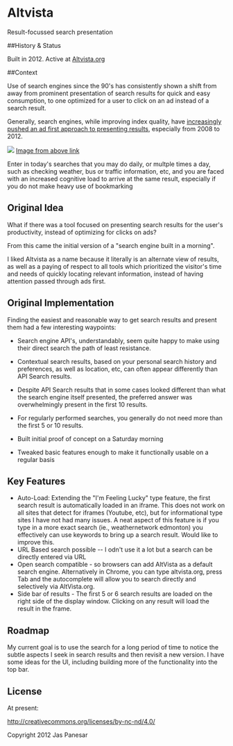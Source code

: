 Altvista
========

Result-focussed search presentation


##History & Status

Built in 2012.  Active at [Altvista.org](http://www.altvista.org)

##Context

Use of search engines since the 90's has consistently shown a shift from away from prominent presentation of search results for quick and easy consumption, to one optimized for a user to click on an ad instead of a search result.

Generally, search engines, while improving index quality, have [increasingly pushed an ad first approach to presenting results](http://www.businessinsider.com/google-has-taken-over-its-search-results-page-with-its-own-content-and-ads-2012-6), especially from 2008 to 2012.

![](http://i.imgur.com/mSO3Xp4.jpg)
[Image from above link](http://www.businessinsider.com/google-has-taken-over-its-search-results-page-with-its-own-content-and-ads-2012-6)

Enter in today's searches that you may do daily, or multple times a day, such as checking weather, bus or traffic information, etc, and you are faced with an increased cognitive load to arrive at the same result, especially if you do not make heavy use of bookmarking

## Original Idea

What if there was a tool focused on presenting search results for the user's productivity, instead of optimizing for clicks on ads?

From this came the initial version of a "search engine built in a morning".

I liked Altvista as a name because it literally is an alternate view of results, as well as a paying of respect to all tools which prioritized the visitor's time and needs of quickly locating relevant information, instead of having attention passed through ads first.

## Original Implementation

Finding the easiest and reasonable way to get search results and present them had a few interesting waypoints:

- Search engine API's, understandably, seem quite happy to make using their direct search the path of least resistance.
- Contextual search results, based on your personal search history and preferences, as well as location, etc, can often appear differently than API Search results.

- Despite API Search results that in some cases looked different than what the search engine itself presented, the preferred answer was overwhelmingly present in the first 10 results.
- For regularly performed searches, you generally do not need more than the first 5 or 10 results.

- Built initial proof of concept on a Saturday morning
- Tweaked basic features enough to make it functionally usable on a regular basis

##  Key Features

- Auto-Load: Extending the "I'm Feeling Lucky" type feature, the first search result is automatically loaded in an iframe.  This does not work on all sites that detect for iframes (Youtube, etc), but for informational type sites I have not had many issues.  A neat aspect of this feature is if you type in a more exact search (ie., weathernetwork edmonton) you effectively can use keywords to bring up a search result. Would like to improve this.  
- URL Based search possible -- I odn't use it a lot but a search can be directly entered via URL
- Open search compatible -  so browsers can add AltVista as a default search engine.  Alternatively in Chrome, you can type altvista.org, press Tab and the autocomplete will allow you to search directly and selectively via AltVista.org.
- Side bar of results - The first 5 or 6 search results are loaded on the right side of the display window.  Clicking on any result will load the result in the frame.


## Roadmap

My current goal is to use the search for a long period of time to notice the subtle aspects I seek in search results and then revisit a new version.  I have some ideas for the UI, including building more of the functionality into the top bar.


## License

At present:

http://creativecommons.org/licenses/by-nc-nd/4.0/

Copyright 2012 Jas Panesar
